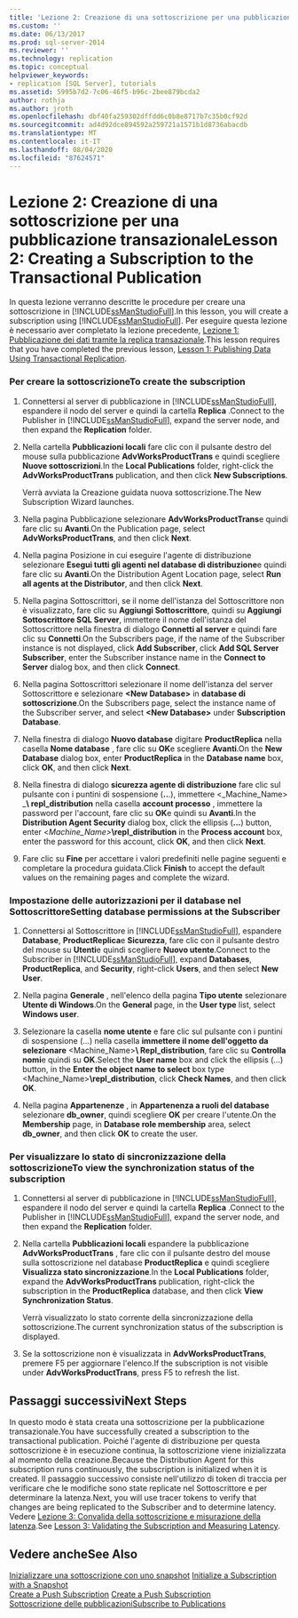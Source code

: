 ```yaml
---
title: 'Lezione 2: Creazione di una sottoscrizione per una pubblicazione transazionale | Microsoft Docs'
ms.custom: ''
ms.date: 06/13/2017
ms.prod: sql-server-2014
ms.reviewer: ''
ms.technology: replication
ms.topic: conceptual
helpviewer_keywords:
- replication [SQL Server], tutorials
ms.assetid: 5995b7d2-7c06-46f5-b96c-2bee879bcda2
author: rothja
ms.author: jroth
ms.openlocfilehash: dbf40fa259302dffdd6c0b8e8717b7c35b0cf92d
ms.sourcegitcommit: ad4d92dce894592a259721a1571b1d8736abacdb
ms.translationtype: MT
ms.contentlocale: it-IT
ms.lasthandoff: 08/04/2020
ms.locfileid: "87624571"
---
```

# <a name="lesson-2-creating-a-subscription-to-the-transactional-publication"></a><span data-ttu-id="98b85-102">Lezione 2: Creazione di una sottoscrizione per una pubblicazione transazionale</span><span class="sxs-lookup"><span data-stu-id="98b85-102">Lesson 2: Creating a Subscription to the Transactional Publication</span></span>
  <span data-ttu-id="98b85-103">In questa lezione verranno descritte le procedure per creare una sottoscrizione in [!INCLUDE[ssManStudioFull](../../includes/ssmanstudiofull-md.md)].</span><span class="sxs-lookup"><span data-stu-id="98b85-103">In this lesson, you will create a subscription using [!INCLUDE[ssManStudioFull](../../includes/ssmanstudiofull-md.md)].</span></span> <span data-ttu-id="98b85-104">Per eseguire questa lezione è necessario aver completato la lezione precedente, [Lezione 1: Pubblicazione dei dati tramite la replica transazionale](lesson-1-publishing-data-using-transactional-replication.md).</span><span class="sxs-lookup"><span data-stu-id="98b85-104">This lesson requires that you have completed the previous lesson, [Lesson 1: Publishing Data Using Transactional Replication](lesson-1-publishing-data-using-transactional-replication.md).</span></span>  
  
### <a name="to-create-the-subscription"></a><span data-ttu-id="98b85-105">Per creare la sottoscrizione</span><span class="sxs-lookup"><span data-stu-id="98b85-105">To create the subscription</span></span>  
  
1.  <span data-ttu-id="98b85-106">Connettersi al server di pubblicazione in [!INCLUDE[ssManStudioFull](../../includes/ssmanstudiofull-md.md)], espandere il nodo del server e quindi la cartella **Replica** .</span><span class="sxs-lookup"><span data-stu-id="98b85-106">Connect to the Publisher in [!INCLUDE[ssManStudioFull](../../includes/ssmanstudiofull-md.md)], expand the server node, and then expand the **Replication** folder.</span></span>  
  
2.  <span data-ttu-id="98b85-107">Nella cartella **Pubblicazioni locali** fare clic con il pulsante destro del mouse sulla pubblicazione **AdvWorksProductTrans** e quindi scegliere **Nuove sottoscrizioni**.</span><span class="sxs-lookup"><span data-stu-id="98b85-107">In the **Local Publications** folder, right-click the **AdvWorksProductTrans** publication, and then click **New Subscriptions**.</span></span>  
  
     <span data-ttu-id="98b85-108">Verrà avviata la Creazione guidata nuova sottoscrizione.</span><span class="sxs-lookup"><span data-stu-id="98b85-108">The New Subscription Wizard launches.</span></span>  
  
3.  <span data-ttu-id="98b85-109">Nella pagina Pubblicazione selezionare **AdvWorksProductTrans**e quindi fare clic su **Avanti**.</span><span class="sxs-lookup"><span data-stu-id="98b85-109">On the Publication page, select **AdvWorksProductTrans**, and then click **Next**.</span></span>  
  
4.  <span data-ttu-id="98b85-110">Nella pagina Posizione in cui eseguire l'agente di distribuzione selezionare **Esegui tutti gli agenti nel database di distribuzione**e quindi fare clic su **Avanti**.</span><span class="sxs-lookup"><span data-stu-id="98b85-110">On the Distribution Agent Location page, select **Run all agents at the Distributor**, and then click **Next**.</span></span>  
  
5.  <span data-ttu-id="98b85-111">Nella pagina Sottoscrittori, se il nome dell'istanza del Sottoscrittore non è visualizzato, fare clic su **Aggiungi Sottoscrittore**, quindi su **Aggiungi Sottoscrittore SQL Server**, immettere il nome dell'istanza del Sottoscrittore nella finestra di dialogo **Connetti al server** e quindi fare clic su **Connetti**.</span><span class="sxs-lookup"><span data-stu-id="98b85-111">On the Subscribers page, if the name of the Subscriber instance is not displayed, click **Add Subscriber**, click **Add SQL Server Subscriber**, enter the Subscriber instance name in the **Connect to Server** dialog box, and then click **Connect**.</span></span>  
  
6.  <span data-ttu-id="98b85-112">Nella pagina Sottoscrittori selezionare il nome dell'istanza del server Sottoscrittore e selezionare **\<New Database>** in **database di sottoscrizione**.</span><span class="sxs-lookup"><span data-stu-id="98b85-112">On the Subscribers page, select the instance name of the Subscriber server, and select **\<New Database>** under **Subscription Database**.</span></span>  
  
7.  <span data-ttu-id="98b85-113">Nella finestra di dialogo **Nuovo database** digitare **ProductReplica** nella casella **Nome database** , fare clic su **OK**e scegliere **Avanti**.</span><span class="sxs-lookup"><span data-stu-id="98b85-113">On the **New Database** dialog box, enter **ProductReplica** in the **Database name** box, click **OK**, and then click **Next**.</span></span>  
  
8.  <span data-ttu-id="98b85-114">Nella finestra di dialogo **sicurezza agente di distribuzione** fare clic sul pulsante con i puntini di sospensione (**..**.), immettere \<_Machine_Name> _**\ repl_distribution** nella casella **account processo** , immettere la password per l'account, fare clic su **OK**e quindi su **Avanti**.</span><span class="sxs-lookup"><span data-stu-id="98b85-114">In the **Distribution Agent Security** dialog box, click the ellipsis (**...**) button, enter \<_Machine_Name>_**\repl_distribution** in the **Process account** box, enter the password for this account, click **OK**, and then click **Next**.</span></span>  
  
9. <span data-ttu-id="98b85-115">Fare clic su **Fine** per accettare i valori predefiniti nelle pagine seguenti e completare la procedura guidata.</span><span class="sxs-lookup"><span data-stu-id="98b85-115">Click **Finish** to accept the default values on the remaining pages and complete the wizard.</span></span>  
  
### <a name="setting-database-permissions-at-the-subscriber"></a><span data-ttu-id="98b85-116">Impostazione delle autorizzazioni per il database nel Sottoscrittore</span><span class="sxs-lookup"><span data-stu-id="98b85-116">Setting database permissions at the Subscriber</span></span>  
  
1.  <span data-ttu-id="98b85-117">Connettersi al Sottoscrittore in [!INCLUDE[ssManStudioFull](../../includes/ssmanstudiofull-md.md)], espandere **Database**, **ProductReplica**e **Sicurezza**, fare clic con il pulsante destro del mouse su **Utenti**e quindi scegliere **Nuovo utente**.</span><span class="sxs-lookup"><span data-stu-id="98b85-117">Connect to the Subscriber in [!INCLUDE[ssManStudioFull](../../includes/ssmanstudiofull-md.md)], expand **Databases**, **ProductReplica**, and **Security**, right-click **Users**, and then select **New User**.</span></span>  
  
2.  <span data-ttu-id="98b85-118">Nella pagina **Generale** , nell'elenco della pagina **Tipo utente** selezionare **Utente di Windows**.</span><span class="sxs-lookup"><span data-stu-id="98b85-118">On the **General** page, in the **User type** list, select **Windows user**.</span></span>  
  
3.  <span data-ttu-id="98b85-119">Selezionare la casella **nome utente** e fare clic sul pulsante con i puntini di sospensione (...) nella casella **immettere il nome dell'oggetto da selezionare** <Machine_Name>**\ Repl_distribution**, fare clic su **Controlla nomi**e quindi su **OK**.</span><span class="sxs-lookup"><span data-stu-id="98b85-119">Select the **User name** box and click the ellipsis (...) button, in the **Enter the object name to select** box type <Machine_Name>**\repl_distribution**, click **Check Names**, and then click **OK**.</span></span>  
  
4.  <span data-ttu-id="98b85-120">Nella pagina **Appartenenze** , in **Appartenenza a ruoli del database** selezionare **db_owner**, quindi scegliere **OK** per creare l'utente.</span><span class="sxs-lookup"><span data-stu-id="98b85-120">On the **Membership** page, in **Database role membership** area, select **db_owner**, and then click **OK** to create the user.</span></span>  
  
### <a name="to-view-the-synchronization-status-of-the-subscription"></a><span data-ttu-id="98b85-121">Per visualizzare lo stato di sincronizzazione della sottoscrizione</span><span class="sxs-lookup"><span data-stu-id="98b85-121">To view the synchronization status of the subscription</span></span>  
  
1.  <span data-ttu-id="98b85-122">Connettersi al server di pubblicazione in [!INCLUDE[ssManStudioFull](../../includes/ssmanstudiofull-md.md)], espandere il nodo del server e quindi la cartella **Replica** .</span><span class="sxs-lookup"><span data-stu-id="98b85-122">Connect to the Publisher in [!INCLUDE[ssManStudioFull](../../includes/ssmanstudiofull-md.md)], expand the server node, and then expand the **Replication** folder.</span></span>  
  
2.  <span data-ttu-id="98b85-123">Nella cartella **Pubblicazioni locali** espandere la pubblicazione **AdvWorksProductTrans** , fare clic con il pulsante destro del mouse sulla sottoscrizione nel database **ProductReplica** e quindi scegliere **Visualizza stato sincronizzazione**.</span><span class="sxs-lookup"><span data-stu-id="98b85-123">In the **Local Publications** folder, expand the **AdvWorksProductTrans** publication, right-click the subscription in the **ProductReplica** database, and then click **View Synchronization Status**.</span></span>  
  
     <span data-ttu-id="98b85-124">Verrà visualizzato lo stato corrente della sincronizzazione della sottoscrizione.</span><span class="sxs-lookup"><span data-stu-id="98b85-124">The current synchronization status of the subscription is displayed.</span></span>  
  
3.  <span data-ttu-id="98b85-125">Se la sottoscrizione non è visualizzata in **AdvWorksProductTrans**, premere F5 per aggiornare l'elenco.</span><span class="sxs-lookup"><span data-stu-id="98b85-125">If the subscription is not visible under **AdvWorksProductTrans**, press F5 to refresh the list.</span></span>  
  
## <a name="next-steps"></a><span data-ttu-id="98b85-126">Passaggi successivi</span><span class="sxs-lookup"><span data-stu-id="98b85-126">Next Steps</span></span>  
 <span data-ttu-id="98b85-127">In questo modo è stata creata una sottoscrizione per la pubblicazione transazionale.</span><span class="sxs-lookup"><span data-stu-id="98b85-127">You have successfully created a subscription to the transactional publication.</span></span> <span data-ttu-id="98b85-128">Poiché l'agente di distribuzione per questa sottoscrizione è in esecuzione continua, la sottoscrizione viene inizializzata al momento della creazione.</span><span class="sxs-lookup"><span data-stu-id="98b85-128">Because the Distribution Agent for this subscription runs continuously, the subscription is initialized when it is created.</span></span> <span data-ttu-id="98b85-129">Il passaggio successivo consiste nell'utilizzo di token di traccia per verificare che le modifiche sono state replicate nel Sottoscrittore e per determinare la latenza.</span><span class="sxs-lookup"><span data-stu-id="98b85-129">Next, you will use tracer tokens to verify that changes are being replicated to the Subscriber and to determine latency.</span></span> <span data-ttu-id="98b85-130">Vedere [Lezione 3: Convalida della sottoscrizione e misurazione della latenza](lesson-3-validating-the-subscription-and-measuring-latency.md).</span><span class="sxs-lookup"><span data-stu-id="98b85-130">See [Lesson 3: Validating the Subscription and Measuring Latency](lesson-3-validating-the-subscription-and-measuring-latency.md).</span></span>  
  
## <a name="see-also"></a><span data-ttu-id="98b85-131">Vedere anche</span><span class="sxs-lookup"><span data-stu-id="98b85-131">See Also</span></span>  
 <span data-ttu-id="98b85-132">[Inizializzare una sottoscrizione con uno snapshot](initialize-a-subscription-with-a-snapshot.md) </span><span class="sxs-lookup"><span data-stu-id="98b85-132">[Initialize a Subscription with a Snapshot](initialize-a-subscription-with-a-snapshot.md) </span></span>  
 <span data-ttu-id="98b85-133">[Create a Push Subscription](create-a-push-subscription.md) </span><span class="sxs-lookup"><span data-stu-id="98b85-133">[Create a Push Subscription](create-a-push-subscription.md) </span></span>  
 [<span data-ttu-id="98b85-134">Sottoscrizione delle pubblicazioni</span><span class="sxs-lookup"><span data-stu-id="98b85-134">Subscribe to Publications</span></span>](subscribe-to-publications.md)  
  
  

